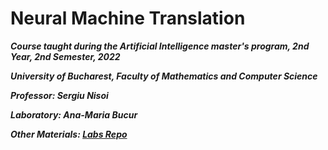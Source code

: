 # Neural Machine Translation
***Course taught during the Artificial Intelligence master's program, 2nd Year, 2nd Semester, 2022***

***University of Bucharest, Faculty of Mathematics and Computer Science***

***Professor: Sergiu Nisoi***

***Laboratory: Ana-Maria Bucur***

***Other Materials: [Labs Repo](https://github.com/bucuram/machine-translation-labs)***
